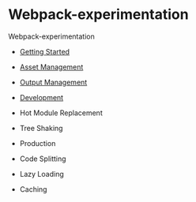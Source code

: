 # Webpack-experimentation
Webpack-experimentation

- [Getting Started](https://github.com/edgarfinn/Webpack-experimentation/tree/getting-started)

- [Asset Management](https://github.com/edgarfinn/Webpack-experimentation/tree/asset-management)
- [Output Management](https://github.com/edgarfinn/Webpack-experimentation/tree/output-management)
- [Development](https://github.com/edgarfinn/Webpack-experimentation/tree/development)
- Hot Module Replacement
- Tree Shaking
- Production
- Code Splitting
- Lazy Loading
- Caching

